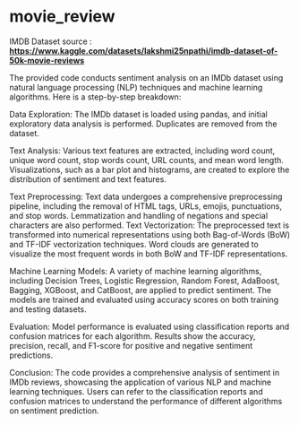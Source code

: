 # movie_review
IMDB Dataset source : **https://www.kaggle.com/datasets/lakshmi25npathi/imdb-dataset-of-50k-movie-reviews**


The provided code conducts sentiment analysis on an IMDb dataset using natural language processing (NLP) techniques and machine learning algorithms. Here is a step-by-step breakdown:

Data Exploration:
The IMDb dataset is loaded using pandas, and initial exploratory data analysis is performed.
Duplicates are removed from the dataset.

Text Analysis:
Various text features are extracted, including word count, unique word count, stop words count, URL counts, and mean word length.
Visualizations, such as a bar plot and histograms, are created to explore the distribution of sentiment and text features.

Text Preprocessing:
Text data undergoes a comprehensive preprocessing pipeline, including the removal of HTML tags, URLs, emojis, punctuations, and stop words.
Lemmatization and handling of negations and special characters are also performed.
Text Vectorization:
The preprocessed text is transformed into numerical representations using both Bag-of-Words (BoW) and TF-IDF vectorization techniques.
Word clouds are generated to visualize the most frequent words in both BoW and TF-IDF representations.

Machine Learning Models:
A variety of machine learning algorithms, including Decision Trees, Logistic Regression, Random Forest, AdaBoost, Bagging, XGBoost, and CatBoost, are applied to predict sentiment.
The models are trained and evaluated using accuracy scores on both training and testing datasets.

Evaluation:
Model performance is evaluated using classification reports and confusion matrices for each algorithm.
Results show the accuracy, precision, recall, and F1-score for positive and negative sentiment predictions.

Conclusion:
The code provides a comprehensive analysis of sentiment in IMDb reviews, showcasing the application of various NLP and machine learning techniques.
Users can refer to the classification reports and confusion matrices to understand the performance of different algorithms on sentiment prediction.
